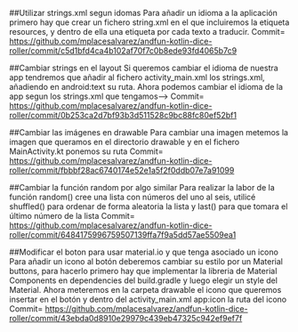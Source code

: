 ##Utilizar strings.xml segun idomas
Para añadir un idioma a la aplicación primero hay que crear un fichero string.xml en el que incluiremos la etiqueta resources, y dentro de ella una etiqueta por cada texto a traducir.
Commit= https://github.com/mplacesalvarez/andfun-kotlin-dice-roller/commit/c5d1bfd4ca4b102af70f7c0b8ede93fd4065b7c9

##Cambiar strings en el layout
Si queremos cambiar el idioma de nuestra app tendremos que añadir al fichero activity_main.xml los strings.xml, añadiendo en android:text su ruta. Ahora podemos cambiar el idioma de la app segun los strings.xml que tengamos-->
Commit= https://github.com/mplacesalvarez/andfun-kotlin-dice-roller/commit/0b253ca2d7bf93b3d511528c9bc88fc80ef52bf1

##Cambiar las imágenes en drawable
Para cambiar una imagen metemos la imagen que queramos en el directorio drawable y en el fichero MainActivity.kt ponemos su ruta
Commit= https://github.com/mplacesalvarez/andfun-kotlin-dice-roller/commit/fbbbf28ac6740174e52e1a5f2f0ddb07e7a91099

##Cambiar la función random por algo similar
Para realizar la labor de la función random() cree una lista con números del uno al seis, utilicé shuffled() para ordenar de forma aleatoria la lista y last() para que tomara el último número de la lista
Commit= https://github.com/mplacesalvarez/andfun-kotlin-dice-roller/commit/6484175996759507139ffa7f9a5dd57ae5509ea1

##Modificar el boton para usar material.io y que tenga asociado un icono
Para añadir un icono al botón deberemos cambiar su estilo por un Material buttons, para hacerlo primero hay que implementar la libreria de Material Components en dependencies del build.gradle y luego elegir un style del Material. Ahora meteremos en la carpeta drawable el icono que queremos insertar en el botón y dentro del activity_main.xml app:icon la ruta del icono
Commit= https://github.com/mplacesalvarez/andfun-kotlin-dice-roller/commit/43ebda0d8910e29979c439eb47325c942ef9ef7f
